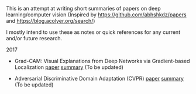 
This is an attempt at writing short summaries of papers on deep learning/computer vision (Inspired by https://github.com/abhshkdz/papers and https://blog.acolyer.org/search/)

I mostly intend to use these as notes or quick references for any current and/or future research. 

2017

  * Grad-CAM: Visual Explanations from Deep Networks via Gradient-based Localization
    [paper](https://arxiv.org/pdf/1610.02391v3.pdf) 
    [summary]() (To be updated)

  * Adversarial Discriminative Domain Adaptation (CVPR) 
    [paper](http://openaccess.thecvf.com/content_cvpr_2017/papers/Tzeng_Adversarial_Discriminative_Domain_CVPR_2017_paper.pdf) 
    [summary]() (To be updated)
    
    
